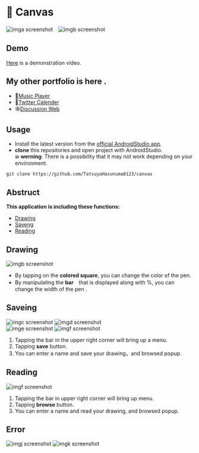 # :pencil: Canvas

![imga screenshot](./images/img_a.png)　![imgb screenshot](./images/img_b.png)

## Demo
[Here](https://drive.google.com/file/d/1kA0BCeKgMvYR4jIPhoMPGwYIFZ7SE8dj/view?usp=sharing) is a demonstration video.

## My other portfolio is here .
- 🎵[Music Player](https://github.com/TatsuyaHasunuma0123/MusicPlayer)
- 📆[Twitter Calender](https://github.com/TatsuyaHasunuma0123/Calendar)
- 🕸️[Discussion Web](https://github.com/TatsuyaHasunuma0123/Discuss)
  
## Usage
- Install the latest version from the [official AndroidStudio app](https://developer.android.com/studio). 
- **clone** this repositories and open project with AndroidStudio.  
**:collision: werning**: There is a possibility that it may not work depending on your environment.
```
git clone https://github.com/TatsuyaHasunuma0123/canvas
```

## Abstruct
**This application is including these functions:**
- [Drawing](#Drawing)
- [Saveng](#Saving)
- [Reading](#Reading)
  
## Drawing
![imgb screenshot](./images/img_b.png)
- By tapping on the **colored square**, you can change the color of the pen.
- By manipulating the **bar**　that is displayed along with %, you can change the width of the pen .
  
## Saveing
![imgc screenshot](./images/img_c.png) ![imgd screenshot](./images/img_d.png)     
![imge screenshot](./images/img_e.png) ![imgf screenshot](./images/img_f.png)
  
1. Tapping the bar in the upper right corner will bring up a menu.
2. Tapping **save** button.
3. You can enter a name and save your drawing，and browsed popup.  

## Reading
![imgf screenshot](./images/img_i.png) 
1. Tapping the bar in upper right corner will bring up menu.
2. Tapping **browse** button.
3. You can enter a name and read your drawing, and browsed popup.
  
## Error
![imgj screenshot](./images/img_j.png) ![imgk screenshot](./images/img_k.png)  
